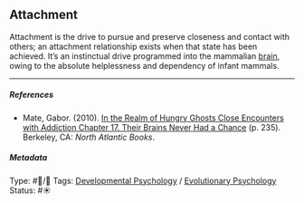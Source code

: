 ## Attachment

Attachment is the drive to pursue and preserve closeness and contact with others; an attachment relationship exists when that state has been achieved. It’s an instinctual drive programmed into the mammalian [brain](Brain.md), owing to the absolute helplessness and dependency of infant mammals. 

---

##### References

* Mate, Gabor. (2010). [In the Realm of Hungry Ghosts Close Encounters with Addiction Chapter 17. Their Brains Never Had a Chance](In%20the%20Realm%20of%20Hungry%20Ghosts%20Close%20Encounters%20with%20Addiction%20Chapter%2017.%20Their%20Brains%20Never%20Had%20a%20Chance.md) (p. 235). Berkeley, CA: *North Atlantic Books*.

##### Metadata

Type: #🔵/🔵 
Tags: [Developmental Psychology](Developmental%20Psychology.md) / [Evolutionary Psychology]()
Status: #☀️ 
